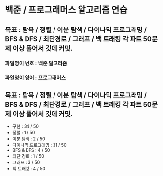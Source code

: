 
# 백준 / 프로그래머스 알고리즘 연습

## 목표 : 탐욕 / 정렬 / 이분 탐색 / 다이나믹 프로그래밍 / BFS & DFS / 최단경로 / 그래프 / 백 트래킹  각 파트 50문제 이상 풀어서 깃에 커밋.

### 파일명이 번호 : 백준 알고리즘
### 파일명이 영어 : 프로그래머스


## 목표 : 탐욕 / 정렬 / 이분 탐색 / 다이나믹 프로그래밍 / BFS & DFS / 최단경로 / 그래프 / 백 트래킹  각 파트 50문제 이상 풀어서 깃에 커밋.


- 구현 : 34 / 50
- 정렬 : 1 / 50
- 이분 탐색 : 2 / 50
- 다이나믹 프로그래밍 : 31 / 50
- BFS & DFS : 4 / 50
- 최단 경로 : 1 / 50
- 그래프 : 3 / 50
- 백 트래킹 : 4 / 50


